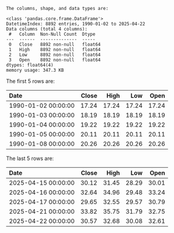 ```text
The columns, shape, and data types are:

<class 'pandas.core.frame.DataFrame'>
DatetimeIndex: 8892 entries, 1990-01-02 to 2025-04-22
Data columns (total 4 columns):
 #   Column  Non-Null Count  Dtype  
---  ------  --------------  -----  
 0   Close   8892 non-null   float64
 1   High    8892 non-null   float64
 2   Low     8892 non-null   float64
 3   Open    8892 non-null   float64
dtypes: float64(4)
memory usage: 347.3 KB

```

The first 5 rows are:

| Date                |   Close |   High |   Low |   Open |
|:--------------------|--------:|-------:|------:|-------:|
| 1990-01-02 00:00:00 |   17.24 |  17.24 | 17.24 |  17.24 |
| 1990-01-03 00:00:00 |   18.19 |  18.19 | 18.19 |  18.19 |
| 1990-01-04 00:00:00 |   19.22 |  19.22 | 19.22 |  19.22 |
| 1990-01-05 00:00:00 |   20.11 |  20.11 | 20.11 |  20.11 |
| 1990-01-08 00:00:00 |   20.26 |  20.26 | 20.26 |  20.26 |

The last 5 rows are:

| Date                |   Close |   High |   Low |   Open |
|:--------------------|--------:|-------:|------:|-------:|
| 2025-04-15 00:00:00 |   30.12 |  31.45 | 28.29 |  30.01 |
| 2025-04-16 00:00:00 |   32.64 |  34.96 | 29.48 |  33.24 |
| 2025-04-17 00:00:00 |   29.65 |  32.55 | 29.57 |  30.79 |
| 2025-04-21 00:00:00 |   33.82 |  35.75 | 31.79 |  32.75 |
| 2025-04-22 00:00:00 |   30.57 |  32.68 | 30.08 |  32.61 |